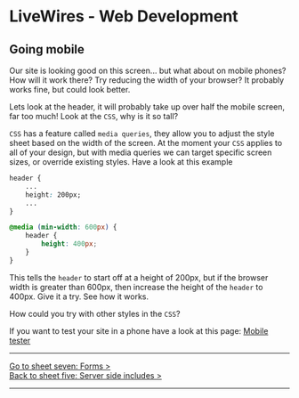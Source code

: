 # LiveWires - Web Development
## Going mobile

Our site is looking good on this screen... but what about on mobile phones? How will it work there? Try reducing the width of your browser? It probably works fine, but could look better.

Lets look at the header, it will probably take up over half the mobile screen, far too much! Look at the `CSS`, why is it so tall?

`CSS` has a feature called `media queries`, they allow you to adjust the style sheet based on the width of the screen. At the moment your `CSS` applies to all of your design, but with media queries we can target specific screen sizes, or override existing styles. Have a look at this example

```css
header {
    ...
    height: 200px;
    ...
}

@media (min-width: 600px) {
    header {
        height: 400px;
    }
}
```

This tells the `header` to start off at a height of 200px, but if the browser width is greater than 600px, then increase the height of the `header` to 400px. Give it a try. See how it works.

How could you try with other styles in the `CSS`?

If you want to test your site in a phone have a look at this page: [Mobile tester](http://tester.jamesdoc.com/?url=http://livewires.dev)

---

[Go to sheet seven: Forms >](7-form-fields.md)   
[Back to sheet five: Server side includes >](5-server-side-includes.md)

---

